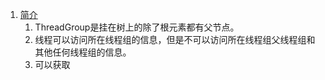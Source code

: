 1. [简介](https://www.geeksforgeeks.org/java-lang-threadgroup-class-java/)       
    1. ThreadGroup是挂在树上的除了根元素都有父节点。    
    1. 线程可以访问所在线程组的信息，但是不可以访问所在线程组父线程组和其他任何线程组的信息。     
    1. 可以获取

